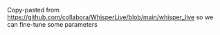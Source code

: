 Copy-pasted from https://github.com/collabora/WhisperLive/blob/main/whisper_live so we can fine-tune some parameters